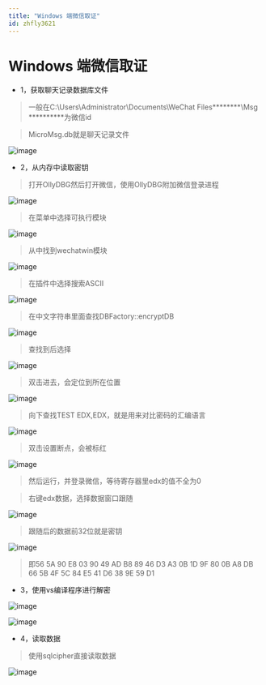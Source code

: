 ```yaml
---
title: "Windows 端微信取证"
id: zhfly3621
---
```


# Windows 端微信取证

*   1，获取聊天记录数据库文件

> 一般在C:\Users\Administrator\Documents\WeChat Files********\Msg
> **********为微信id

> MicroMsg.db就是聊天记录文件

![image](../img/e6a096e4dbfa7a2faf8a00fc6dd401dd.png)

*   2，从内存中读取密钥

> 打开OllyDBG然后打开微信，使用OllyDBG附加微信登录进程

![image](../img/a6cba84cc628fcba5328d3e7ca5c7ae5.png)

> 在菜单中选择可执行模块

![image](../img/2b53ae2dcb98bce5e3a67b21596a5f38.png)

> 从中找到wechatwin模块

![image](../img/10f6a2b8633265569db7f9f8812aa034.png)

> 在插件中选择搜索ASCII

![image](../img/f2288ee92e09e67265f37da12029ac98.png)

> 在中文字符串里面查找DBFactory::encryptDB

![image](../img/a1388c10f4cc614e149bd0bc7bb23f98.png)

> 查找到后选择

![image](../img/c67cc4fd6eaaa7d891ec04d9ac0f9037.png)

> 双击进去，会定位到所在位置

![image](../img/344d8e550626faa4da7f2d32b0f7869f.png)

> 向下查找TEST EDX,EDX，就是用来对比密码的汇编语言

![image](../img/f77eac7ffa3ba3effa887e6a980dd912.png)

> 双击设置断点，会被标红

![image](../img/cb9f253ea20311fe482a9aa08c2430c3.png)

> 然后运行，并登录微信，等待寄存器里edx的值不全为0

> 右键edx数据，选择数据窗口跟随

![image](../img/e928cf7f778be3272a366497798fe6ed.png)

> 跟随后的数据前32位就是密钥

![image](../img/490e7e43fd805fa994ca141085d8973d.png)

> 即56 5A 90 E8 03 90 49 AD B8 89 46 D3 A3 0B 1D 9F 80 0B A8 DB 66 5B 4F 5C 84 E5 41 D6 38 9E 59 D1

*   3，使用vs编译程序进行解密

![image](../img/70cdd73962a1a92155fce928b724efa8.png)

![image](../img/aa1948483022310eefd3ae239349505b.png)

*   4，读取数据

> 使用sqlcipher直接读取数据

![image](../img/2500d6c3364cc09e6fb81e63b7c77fa7.png)